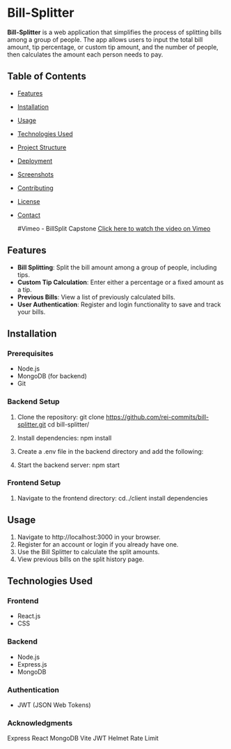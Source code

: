 # Bill-Splitter

**Bill-Splitter** is a web application that simplifies the process of splitting bills among a group of people. The app allows users to input the total bill amount, tip percentage, or custom tip amount, and the number of people, then calculates the amount each person needs to pay.

## Table of Contents

- [Features](#features)
- [Installation](#installation)
- [Usage](#usage)
- [Technologies Used](#technologies-used)
- [Project Structure](#project-structure)
- [Deployment](#deployment)
- [Screenshots](#screenshots)
- [Contributing](#contributing)
- [License](#license)
- [Contact](#contact)

  #Vimeo - BillSplit Capstone 
  [Click here to watch the video on Vimeo](https://vimeo.com/999151183)

## Features

- **Bill Splitting**: Split the bill amount among a group of people, including tips.
- **Custom Tip Calculation**: Enter either a percentage or a fixed amount as a tip.
- **Previous Bills**: View a list of previously calculated bills.
- **User Authentication**: Register and login functionality to save and track your bills.

## Installation

### Prerequisites

- Node.js
- MongoDB (for backend)
- Git

### Backend Setup

1. Clone the repository:
   git clone https://github.com/rei-commits/bill-splitter.git
   cd bill-splitter/

2. Install dependencies:
   npm install

3. Create a .env file in the backend directory and add the following:

4. Start the backend server:
   npm start


### Frontend Setup

1. Navigate to the frontend directory:
   cd../client
   install dependencies


## Usage

1. Navigate to http://localhost:3000 in your browser.
2. Register for an account or login if you already have one.
3. Use the Bill Splitter to calculate the split amounts.
4. View previous bills on the split history page.

## Technologies Used

### Frontend

- React.js
- CSS

### Backend

- Node.js
- Express.js
- MongoDB

### Authentication

- JWT (JSON Web Tokens)

### Acknowledgments

Express
React
MongoDB
Vite
JWT
Helmet
Rate Limit




 

